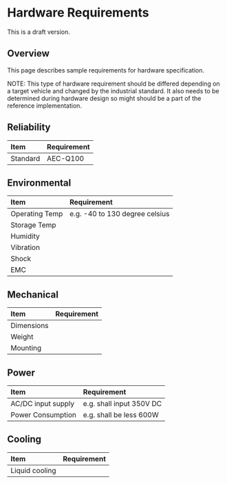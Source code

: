 # Hardware Requirements

This is a draft version.

## Overview

This page describes sample requirements for hardware specification.

NOTE: This type of hardware requirement should be differed depending on a target vehicle and changed by the industrial standard. It also needs to be determined during hardware design so might should be a part of the reference implementation.

## Reliability

| Item     | Requirement |
| :------- | :---------- |
| Standard | AEC-Q100    |

## Environmental

| Item           | Requirement                    |
| :------------- | :----------------------------- |
| Operating Temp | e.g. -40 to 130 degree celsius |
| Storage Temp   |                                |
| Humidity       |                                |
| Vibration      |                                |
| Shock          |                                |
| EMC            |                                |

## Mechanical

| Item       | Requirement |
| :--------- | :---------- |
| Dimensions |             |
| Weight     |             |
| Mounting   |             |

## Power

| Item               | Requirement              |
| :----------------- | :----------------------- |
| AC/DC input supply | e.g. shall input 350V DC |
| Power Consumption  | e.g. shall be less 600W  |

## Cooling

| Item           | Requirement          |
| :------------- | :------------------- |
| Liquid cooling |                      |